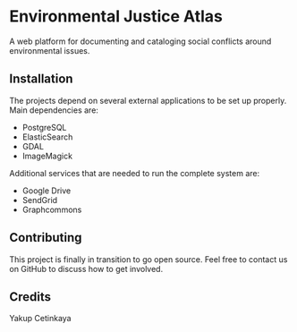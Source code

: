 # Environmental Justice Atlas

A web platform for documenting and cataloging social conflicts around environmental issues.

## Installation

The projects depend on several external applications to be set up properly. Main dependencies are:

- PostgreSQL
- ElasticSearch
- GDAL
- ImageMagick

Additional services that are needed to run the complete system are:

- Google Drive
- SendGrid
- Graphcommons


## Contributing

This project is finally in transition to go open source. Feel free to contact us on GitHub to discuss how to get involved.

## Credits

Yakup Cetinkaya

